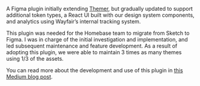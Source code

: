 A Figma plugin initially extending [Themer](https://github.com/thomas-lowry/themer), but gradually updated to support additional token types, a React UI built with our design system components, and analytics using Wayfair’s internal tracking system.

This plugin was needed for the Homebase team to migrate from Sketch to Figma. I was in charge of the initial investigation and implementation, and led subsequent maintenance and feature development. As a result of adopting this plugin, we were able to maintain 3 times as many themes using 1/3 of the assets.

You can read more about the development and use of this plugin in [this Medium blog post](https://medium.com/wayfair-design/design-infrastructure-engineering-at-wayfair-a78df89fa075).
